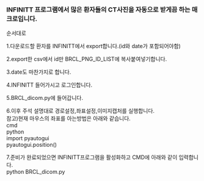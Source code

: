 ### INFINITT 프로그램에서 많은 환자들의 CT사진을 자동으로 받게끔 하는 매크로입니다.

순서대로  


1.다운로드할 환자를 INFINITT에서 export합니다.(id와 date가 포함되어야함)  


2.export한 csv에서 id만 BRCL_PNG_ID_LIST에 복사붙여넣기합니다.  


3.date도 마찬가지로 합니다.  


4.INFINITT 들어가시고 로그인합니다.  


5.BRCL_dicom.py에 들어갑니다.  


6.이후 주석 설명대로 경로설정,좌표설정,이미지캡처를 실행합니다.  
참고)현재 마우스의 좌표를 아는방법은 아래와 같습니다.  
  cmd  
  python  
  import pyautogui  
  pyautogui.position()  
  
  
7.준비가 완료되었으면 INFINITT프로그램을 활성화하고 CMD에 아래와 같이 입력합니다.  
  python BRCL_dicom.py  
  
